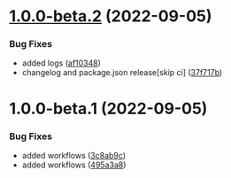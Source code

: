 # [1.0.0-beta.2](https://github.com/prashant9428/semantic-versioning/compare/v1.0.0-beta.1...v1.0.0-beta.2) (2022-09-05)


### Bug Fixes

* added logs ([af10348](https://github.com/prashant9428/semantic-versioning/commit/af1034833afdedd6d7206c195327614c7fd6e194))
* changelog and package.json release[skip ci] ([37f717b](https://github.com/prashant9428/semantic-versioning/commit/37f717b173aa9c0eb2ca11517ea8fd904a322c3b))

# 1.0.0-beta.1 (2022-09-05)


### Bug Fixes

* added workflows ([3c8ab9c](https://github.com/prashant9428/semantic-versioning/commit/3c8ab9c5690d7f44cc1f147a098f376cdd72849f))
* added workflows ([495a3a8](https://github.com/prashant9428/semantic-versioning/commit/495a3a8a99c9a02e5e4d091970226181e544aa7b))
